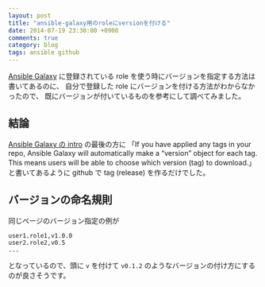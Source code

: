 ```yaml
---
layout: post
title: "ansible-galaxy用のroleにversionを付ける"
date: 2014-07-19 23:30:00 +0900
comments: true
category: blog
tags: ansible github
---
```

[Ansible Galaxy](https://galaxy.ansible.com/ "Ansible Galaxy")
に登録されている role を使う時にバージョンを指定する方法は書いてあるのに、
自分で登録した role にバージョンを付ける方法がわからなかったので、
既にバージョンが付いているものを参考にして調べてみました。

<!--more-->

## 結論

[Ansible Galaxy の intro](https://galaxy.ansible.com/intro)
の最後の方に
「If you have applied any tags in your repo, Ansible Galaxy will automatically make a “version” object for each tag. This means users will be able to choose which version (tag) to download.」
と書いてあるように github で tag (release) を作るだけでした。

## バージョンの命名規則

同じページのバージョン指定の例が

    user1.role1,v1.0.0
    user2.role2,v0.5
    ...

となっているので、頭に `v` を付けて `v0.1.2` のようなバージョンの付け方にするのが良さそうです。
